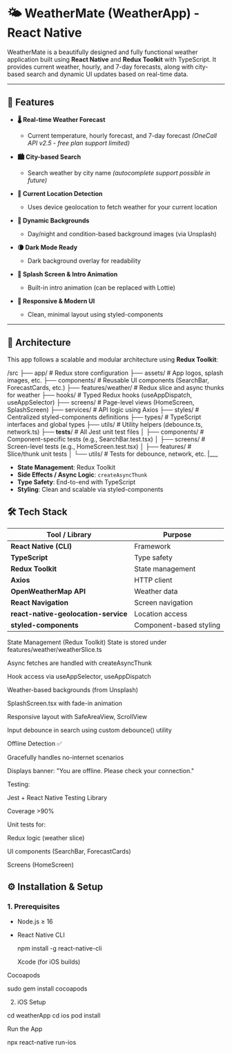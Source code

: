 # 🌤️ WeatherMate (WeatherApp) - React Native

WeatherMate is a beautifully designed and fully functional weather application built using **React Native** and **Redux Toolkit** with TypeScript. It provides current weather, hourly, and 7-day forecasts, along with city-based search and dynamic UI updates based on real-time data.

---

## 🚀 Features

- **🌡️ Real-time Weather Forecast**
  - Current temperature, hourly forecast, and 7-day forecast *(OneCall API v2.5 - free plan support limited)*

- **🏙️ City-based Search**
  - Search weather by city name *(autocomplete support possible in future)*

- **📍 Current Location Detection**
  - Uses device geolocation to fetch weather for your current location

- **🌅 Dynamic Backgrounds**
  - Day/night and condition-based background images (via Unsplash)

- **🌘 Dark Mode Ready**
  - Dark background overlay for readability

- **💫 Splash Screen & Intro Animation**
  - Built-in intro animation (can be replaced with Lottie)

- **📱 Responsive & Modern UI**
  - Clean, minimal layout using styled-components

---

## 🧱 Architecture

This app follows a scalable and modular architecture using **Redux Toolkit**:

/src
├── app/               # Redux store configuration
├── assets/            # App logos, splash images, etc.
├── components/        # Reusable UI components (SearchBar, ForecastCards, etc.)
├── features/weather/  # Redux slice and async thunks for weather
├── hooks/             # Typed Redux hooks (useAppDispatch, useAppSelector)
├── screens/           # Page-level views (HomeScreen, SplashScreen)
├── services/          # API logic using Axios
├── styles/            # Centralized styled-components definitions
├── types/             # TypeScript interfaces and global types
├── utils/             # Utility helpers (debounce.ts, network.ts)
├── __tests__/         # All Jest unit test files
│   ├── components/    # Component-specific tests (e.g., SearchBar.test.tsx)
│   ├── screens/       # Screen-level tests (e.g., HomeScreen.test.tsx)
│   ├── features/      # Slice/thunk unit tests
│   └── utils/         # Tests for debounce, network, etc.
|___



- **State Management**: Redux Toolkit
- **Side Effects / Async Logic**: `createAsyncThunk`
- **Type Safety**: End-to-end with TypeScript
- **Styling**: Clean and scalable via styled-components


## 🛠️ Tech Stack

| Tool / Library              | Purpose                            |
|----------------------------|------------------------------------|
| **React Native (CLI)**     | Framework                          |
| **TypeScript**             | Type safety                        |
| **Redux Toolkit**          | State management                   |
| **Axios**                  | HTTP client                        |
| **OpenWeatherMap API**     | Weather data                       |
| **React Navigation**       | Screen navigation                  |
| **react-native-geolocation-service** | Location access             |
| **styled-components**      | Component-based styling            |


State Management (Redux Toolkit)
State is stored under features/weather/weatherSlice.ts

Async fetches are handled with createAsyncThunk

Hook access via useAppSelector, useAppDispatch


Weather-based backgrounds (from Unsplash)

SplashScreen.tsx with fade-in animation

Responsive layout with SafeAreaView, ScrollView

Input debounce in search using custom debounce() utility

Offline Detection ✅

Gracefully handles no-internet scenarios

Displays banner: "You are offline. Please check your connection."

Testing:

Jest + React Native Testing Library

Coverage >90%

Unit tests for:

Redux logic (weather slice)

UI components (SearchBar, ForecastCards)

Screens (HomeScreen)


## ⚙️ Installation & Setup

### 1. Prerequisites

- Node.js ≥ 16  
- React Native CLI
  
  npm install -g react-native-cli

  Xcode (for iOS builds)

Cocoapods

sudo gem install cocoapods


2. iOS Setup

cd weatherApp
cd ios
pod install


Run the App

npx react-native run-ios



